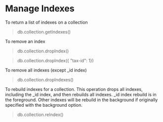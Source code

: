 # Manage Indexes

To return a list of indexes on  a collection

> db.collection.getIndexes()

To remove an index

> db.collection.dropIndex()

> db.collection.dropIndex({ "tax-id": 1})

To remove all indexes (except _id index)

> db.collection.dropIndexes()

To rebuild indexes for a collection. 
This operation drops all indexes, including the _id index, and then rebuilds all indexes. 
_id index rebuild is in the foreground. Other indexes will be rebuild in the background if originally specified with the background option.

> db.collection.reIndex()





